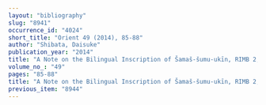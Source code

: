 ```yaml
---
layout: "bibliography"
slug: "8941"
occurrence_id: "4024"
short_title: "Orient 49 (2014), 85-88"
author: "Shibata, Daisuke"
publication_year: "2014"
title: "A Note on the Bilingual Inscription of Šamaš-šumu-ukīn, RIMB 2, B.6.33.1."
volume_no_: "49"
pages: "85-88"
title: "A Note on the Bilingual Inscription of Šamaš-šumu-ukīn, RIMB 2, B.6.33.1."
previous_item: "8944"
---
```


